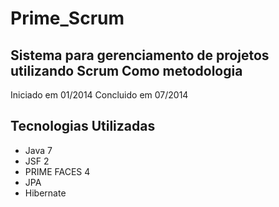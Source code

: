 Prime_Scrum
===============

Sistema para gerenciamento de projetos utilizando Scrum Como metodologia
--------------------------------------------------------------------------

Iniciado em 01/2014
Concluido em 07/2014

Tecnologias Utilizadas
-----------------------

* Java 7
* JSF 2
* PRIME FACES 4
* JPA
* Hibernate

